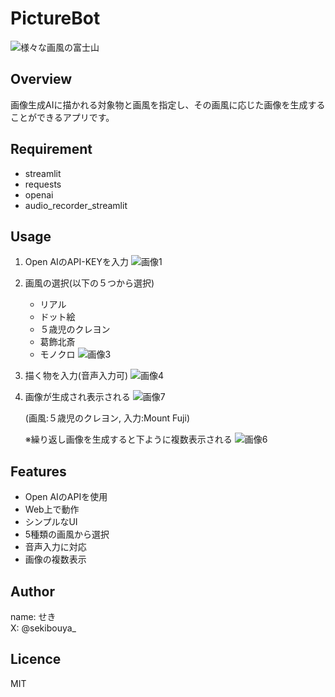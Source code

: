 # PictureBot
![様々な画風の富士山](https://github.com/sekibouya/GPT_API_PictureBot/assets/99582134/0516e3a8-6ad3-4a4c-b8ea-945d8df8dd3c)

## Overview
画像生成AIに描かれる対象物と画風を指定し、その画風に応じた画像を生成することができるアプリです。

## Requirement
* streamlit
* requests
* openai
* audio_recorder_streamlit

## Usage
1. Open AIのAPI-KEYを入力
![画像1](https://github.com/sekibouya/GPT_API_PictureBot/assets/99582134/58adbdc3-feb6-4dca-86d6-4e76ce45b7b5)

2. 画風の選択(以下の５つから選択)
   * リアル
   * ドット絵
   * ５歳児のクレヨン
   * 葛飾北斎
   * モノクロ
![画像3](https://github.com/sekibouya/GPT_API_PictureBot/assets/99582134/3a7de946-5f2a-4ce6-9128-42c99697b504)

3. 描く物を入力(音声入力可)
![画像4](https://github.com/sekibouya/GPT_API_PictureBot/assets/99582134/1693de3b-0b96-48d6-8fb7-28c83679d202)

4. 画像が生成され表示される
   ![画像7](https://github.com/sekibouya/GPT_API_PictureBot/assets/99582134/0c5d203b-ac92-4e7f-ad24-72819cee0bf1)

   (画風:５歳児のクレヨン, 入力:Mount Fuji)<br>

   ※繰り返し画像を生成すると下ように複数表示される
   ![画像6](https://github.com/sekibouya/GPT_API_PictureBot/assets/99582134/a701b594-e8ac-45bb-850f-a44a640ed5f9)

   

## Features
* Open AIのAPIを使用
* Web上で動作
* シンプルなUI
* 5種類の画風から選択
* 音声入力に対応
* 画像の複数表示

## Author
name: せき<br>
X: @sekibouya_

## Licence
MIT

